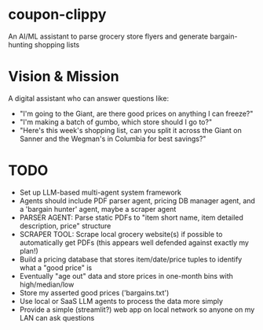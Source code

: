 # coupon-clippy
An AI/ML assistant to parse grocery store flyers and generate bargain-hunting shopping lists

# Vision & Mission 

A digital assistant who can answer questions like: 
- "I'm going to the Giant, are there good prices on anything I can freeze?"
- "I'm making a batch of gumbo, which store should I go to?"
- "Here's this week's shopping list, can you split it across the Giant on Sanner and the Wegman's in Columbia for best savings?" 

# TODO
- Set up LLM-based multi-agent system framework
- Agents should include PDF parser agent, pricing DB manager agent, and a 'bargain hunter' agent, maybe a scraper agent 
- PARSER AGENT: Parse static PDFs to "item short name, item detailed description, price" structure
- SCRAPER TOOL: Scrape local grocery website(s) if possible to automatically get PDFs (this appears well defended against exactly my plan!) 
- Build a pricing database that stores item/date/price tuples to identify what a "good price" is
- Eventually "age out" data and store prices in one-month bins with high/median/low 
- Store my asserted good prices ('bargains.txt') 
- Use local or SaaS LLM agents to process the data more simply
- Provide a simple (streamlit?) web app on local network so anyone on my LAN can ask questions

